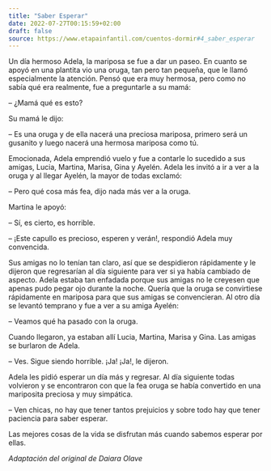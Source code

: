 ```yaml
---
title: "Saber Esperar"
date: 2022-07-27T00:15:59+02:00
draft: false
source: https://www.etapainfantil.com/cuentos-dormir#4_saber_esperar
---
```


Un día hermoso Adela, la mariposa se fue a dar un paseo. En cuanto se apoyó en una plantita vio una oruga, tan pero tan pequeña, que le llamó especialmente la atención. Pensó que era muy hermosa, pero como no sabía qué era realmente, fue a preguntarle a su mamá:

– ¿Mamá qué es esto?

Su mamá le dijo:

– Es una oruga y de ella nacerá una preciosa mariposa, primero será un gusanito y luego nacerá una hermosa mariposa como tú.

Emocionada, Adela emprendió vuelo y fue a contarle lo sucedido a sus amigas, Lucia, Martina, Marisa, Gina y Ayelén. Adela les invitó a ir a ver a la oruga y al llegar Ayelén, la mayor de todas exclamó:

– Pero qué cosa más fea, dijo nada más ver a la oruga.

Martina le apoyó:

– Sí, es cierto, es horrible.

– ¡Este capullo es precioso, esperen y verán!, respondió Adela muy convencida.

Sus amigas no lo tenían tan claro, así que se despidieron rápidamente y le dijeron que regresarían al día siguiente para ver si ya había cambiado de aspecto. Adela estaba tan enfadada porque sus amigas no le creyesen que apenas pudo pegar ojo durante la noche. Quería que la oruga se convirtiese rápidamente en mariposa para que sus amigas se convencieran. Al otro día se levantó temprano y fue a ver a su amiga Ayelén:

– Veamos qué ha pasado con la oruga.

Cuando llegaron, ya estaban allí Lucia, Martina, Marisa y Gina. Las amigas se burlaron de Adela.

– Ves. Sigue siendo horrible. ¡Ja! ¡Ja!, le dijeron.

Adela les pidió esperar un día más y regresar. Al día siguiente todas volvieron y se encontraron con que la fea oruga se había convertido en una mariposita preciosa y muy simpática.

– Ven chicas, no hay que tener tantos prejuicios y sobre todo hay que tener paciencia para saber esperar.

Las mejores cosas de la vida se disfrutan más cuando sabemos esperar por ellas.

*Adaptación del original de Daiara Olave*

